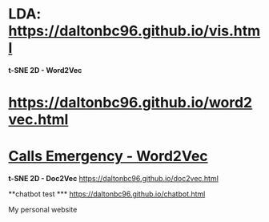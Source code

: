 # LDA: https://daltonbc96.github.io/vis.html

**t-SNE 2D - Word2Vec**
# https://daltonbc96.github.io/word2vec.html

# [Calls Emergency - Word2Vec ](http://projector.tensorflow.org/?config=https://gist.githubusercontent.com/daltonbc96/9da1ec1e9a9afdcedd0c3661ebbf9f19/raw/23aab5a8d65fdeccec5f1a8457fbe7443231f9e6/emergencyWords.JSON)
**t-SNE 2D - Doc2Vec**
https://daltonbc96.github.io/doc2vec.html

**chatbot test ***
https://daltonbc96.github.io/chatbot.html


My personal website
